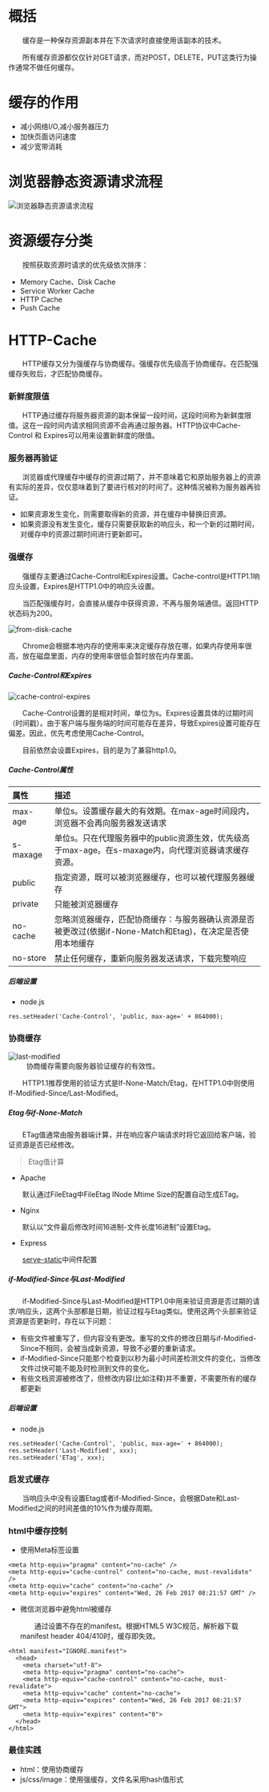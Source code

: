 # 概括

&emsp;&emsp;缓存是一种保存资源副本并在下次请求时直接使用该副本的技术。

&emsp;&emsp;所有缓存资源都仅仅针对GET请求，而对POST，DELETE，PUT这类行为操作通常不做任何缓存。

# 缓存的作用
* 减小网络I/O,减小服务器压力
* 加快页面访问速度
* 减少宽带消耗
  
# 浏览器静态资源请求流程
![浏览器静态资源请求流程](https://user-gold-cdn.xitu.io/2017/9/25/c91480c8103aaa39fe7d000cc8f3aa59?imageView2/0/w/1280/h/960/format/webp/ignore-error/1)

# 资源缓存分类
&emsp;&emsp;按照获取资源时请求的优先级依次排序：
* Memory Cache、Disk Cache
* Service Worker Cache
* HTTP Cache
* Push Cache

# HTTP-Cache
&emsp;&emsp;HTTP缓存又分为强缓存与协商缓存。强缓存优先级高于协商缓存。在匹配强缓存失败后，才匹配协商缓存。

### 新鲜度限值

&emsp;&emsp;HTTP通过缓存将服务器资源的副本保留一段时间，这段时间称为新鲜度限值。这在一段时间内请求相同资源不会再通过服务器。HTTP协议中Cache-Control 和 Expires可以用来设置新鲜度的限值。

### 服务器再验证

&emsp;&emsp;浏览器或代理缓存中缓存的资源过期了，并不意味着它和原始服务器上的资源有实际的差异，仅仅意味着到了要进行核对的时间了。这种情况被称为服务器再验证。

* 如果资源发生变化，则需要取得新的资源，并在缓存中替换旧资源。
* 如果资源没有发生变化，缓存只需要获取新的响应头，和一个新的过期时间，对缓存中的资源过期时间进行更新即可。

### 强缓存

&emsp;&emsp;强缓存主要通过Cache-Control和Expires设置。Cache-control是HTTP1.1响应头设置，Expires是HTTP1.0中的响应头设置。

&emsp;&emsp;当匹配强缓存时，会直接从缓存中获得资源，不再与服务端通信。返回HTTP状态码为200。

![from-disk-cache](https://raw.githubusercontent.com/staven630/blog/master/assets/images/fromdiskcache.png)

&emsp;&emsp;Chrome会根据本地内存的使用率来决定缓存存放在哪，如果内存使用率很高，放在磁盘里面，内存的使用率很低会暂时放在内存里面。

##### Cache-Control和Expires

![cache-control-expires](https://raw.githubusercontent.com/staven630/blog/master/assets/images/cachecontrolexpires.png)


&emsp;&emsp;Cache-Control设置的是相对时间，单位为s。Expires设置具体的过期时间（时间戳）。由于客户端与服务端的时间可能存在差异，导致Expires设置可能存在偏差。因此，优先考虑使用Cache-Control。

&emsp;&emsp;目前依然会设置Expires，目的是为了兼容http1.0。

##### Cache-Control属性

| 属性     | 描述                                                                                                        |
| :------- | :---------------------------------------------------------------------------------------------------------- |
| max-age  | 单位s。设置缓存最大的有效期。在max-age时间段内，浏览器不会再向服务器发送请求                                |
| s-maxage | 单位s。只在代理服务器中的public资源生效，优先级高于max-age。在s-maxage内，向代理浏览器请求缓存资源。        |
| public   | 指定资源，既可以被浏览器缓存，也可以被代理服务器缓存                                                        |
| private  | 只能被浏览器缓存                                                                                            |
| no-cache | 忽略浏览器缓存，匹配协商缓存：与服务器确认资源是否被更改过(依据if-None-Match和Etag)，在决定是否使用本地缓存 |
| no-store | 禁止任何缓存，重新向服务器发送请求，下载完整响应                                                            |

##### 后端设置

* node.js
```
res.setHeader('Cache-Control', 'public, max-age=' + 864000);
```

### 协商缓存
![last-modified](https://raw.githubusercontent.com/staven630/blog/master/assets/images/etaglastmodified.png)
<br /> 
&emsp;&emsp;协商缓存需要向服务器验证缓存的有效性。

&emsp;&emsp;HTTP1.1推荐使用的验证方式是If-None-Match/Etag，在HTTP1.0中则使用If-Modified-Since/Last-Modified。

##### Etag与if-None-Match

&emsp;&emsp;ETag值通常由服务器端计算，并在响应客户端请求时将它返回给客户端，验证资源是否已经修改。

> Etag值计算

* Apache

&emsp;&emsp;默认通过FileEtag中FileEtag INode Mtime Size的配置自动生成ETag。

* Nginx
  
&emsp;&emsp;默认以“文件最后修改时间16进制-文件长度16进制”设置Etag。

* Express

&emsp;&emsp;[serve-static](https://expressjs.com/en/resources/middleware/serve-static.html)中间件配置


##### if-Modified-Since与Last-Modified

&emsp;&emsp;if-Modified-Since与Last-Modified是HTTP1.0中用来验证资源是否过期的请求/响应头，这两个头部都是日期，验证过程与Etag类似。使用这两个头部来验证资源是否更新时，存在以下问题：

* 有些文件被重写了，但内容没有更改。重写的文件的修改日期与if-Modified-Since不相同，会被当成新资源，导致不必要的重新请求。
* if-Modified-Since只能那个检查到以秒为最小时间差检测文件的变化，当修改文件过快可能不能及时检测到文件的变化。
* 有些文档资源被修改了，但修改内容(比如注释)并不重要，不需要所有的缓存都更新

##### 后端设置

* node.js
```
res.setHeader('Cache-Control', 'public, max-age=' + 864000);
res.setHeader('Last-Modified', xxx);
res.setHeader('ETag', xxx);

```

### 启发式缓存
&emsp;&emsp;当响应头中没有设置Etag或者if-Modified-Since，会根据Date和Last-Modified之间的时间差值的10%作为缓存周期。

### html中缓存控制
* 使用Meta标签设置
```
<meta http-equiv="pragma" content="no-cache" />
<meta http-equiv="cache-control" content="no-cache, must-revalidate" />
<meta http-equiv="cache" content="no-cache" />
<meta http-equiv="expires" content="Wed, 26 Feb 2017 08:21:57 GMT" />
```
* 微信浏览器中避免html被缓存
  
  &emsp;&emsp;通过设置不存在的manifest。根据HTML5 W3C规范，解析器下载manifest header 404/410时，缓存即失效。
```
<html manifest="IGNORE.manifest">
  <head>
    <meta charset="utf-8">
    <meta http-equiv="pragma" content="no-cache">
    <meta http-equiv="cache-control" content="no-cache, must-revalidate">
    <meta http-equiv="cache" content="no-cache">
    <meta http-equiv="expires" content="Wed, 26 Feb 2017 08:21:57 GMT">
    <meta http-equiv="expires" content="0">
  </head>
</html>
```

### 最佳实践

* html：使用协商缓存
* js/css/image：使用强缓存，文件名采用hash值形式


